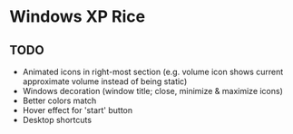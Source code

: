 # Windows XP Rice

## TODO
* Animated icons in right-most section (e.g. volume icon shows current approximate volume instead of being static)
* Windows decoration (window title; close, minimize & maximize icons) 
* Better colors match
* Hover effect for 'start' button
* Desktop shortcuts
